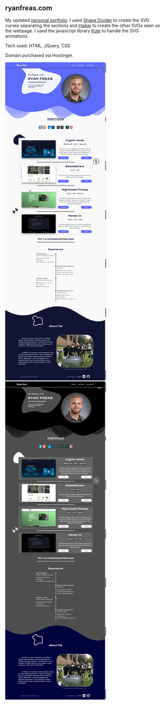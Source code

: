 ## ryanfreas.com

My updated [personal portfolio](https://ryan-dev.com/). I used [Shape Divider](https://www.shapedivider.app/) to create the SVG curves separating the sections and [Haikei](https://app.haikei.app/) to create the other 
SVGs seen on the webpage. I used the javascript library [Kute](https://thednp.github.io/kute.js/) to handle the SVG animations.

Tech used: HTML, JQuery, CSS

Domain purchased via Hostinger.

![Personal website](/assets/images/domain-light-mode.png)
![Personal website](/assets/images/domain-dark-mode1.png)
<!--foundation.org/about /learning/publications-news/blog/irem-blogs/-->
